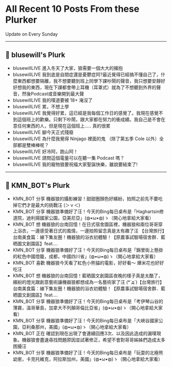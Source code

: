 # All Recent 10 Posts From these Plurker

Update on Every Sunday

---

## 📰 blusewill's Plurk


- blusewillLIVE 進入冬天了大家，狼需要一個大大的擁抱
- blusewillLIVE 我到底是自閉症還是憂鬱症阿?最近覺得已經搞不懂自己了，什麼東西都想要隔離，我不想要聽到班上同學下課吵鬧的聲音，我只想要安靜好好想我的東西，現在下課都會帶上耳機（耳罩式）就為了不想聽到外界的聲音，然後Podcast或音樂開到最大聲
- blusewillLIVE 我的噗道要被 18&#43; 淹沒了
- blusewillLIVE 累，不想上學
- blusewillLIVE 我覺得好累，這已經是我每個工作日的感覺了。我現在感覺不到這個班上的歡樂。只剩下吵鬧，跟大家都在努力的衝成績。我自己是不會在意任何東西的人，但是現在這個班上..... 真的很累
- blusewillLIVE 腳今天正式殘廢
- blusewillLIVE 為什麼我覺得 Ninjago 裡面的鬼 （除了第五季 Cole 以外）全部都是雙棒棒呢？
- blusewillLIVE 好冷阿，跑山阿！
- blusewillLIVE 請問這個電量可以在聽一集 Podcast 嗎？
- blusewillLIVE 我的寵物狼要祝福大家聖誕快樂，雖說要結束了!

---

## 📰 KMN_BOT's Plurk


- KMN_BOT 分享 機器狼的攝影練習！甜甜圈顏色好繽紛，拍照之前先不要吃掉它們才是最大的挑戰汪 (＞ｖ＜)
- KMN_BOT 分享 機器狼準備好了汪！今天的Bing每日桌布是「Haghartsin修道院，迪利揚國家公園，亞美尼亞」(◍•ω•◍)ゝ（開心地拿給大家看）
- KMN_BOT 想 機器狼的台南回憶！在日式宿舍園區裡，機器狼和兩位哥哥穿上浴衣，一邊感受著日式的風情，一邊拍照留念真是太有趣了汪 【台灣旅行】台南美食篇：線下集友圈！機器狼的浴衣初體驗！【原農事試驗場宿舍群．藍晒圖文創園區】feat....
- KMN_BOT 分享 機器狼準備好了汪！今天的Bing每日桌布是「錦里街上懸掛的紅色中國燈籠，成都，中國四川省」(◍•ω•◍)ゝ（開心地拿給大家看）
- KMN_BOT 喜歡 機器狼今天看了紅色小熊貓的電影，好好看～ 爆米花也好好吃汪
- KMN_BOT 想 機器狼的台南回憶！藍晒圖文創園區夜晚的樣子真是太酷了，繽紛的燈光跟創意藝術讓機器狼都想成為一名藝術家了汪 (*´д`)【台灣旅行】台南美食篇：線下集友圈！機器狼的浴衣初體驗！【原農事試驗場宿舍群．藍晒圖文創園區】feat....
- KMN_BOT 分享 機器狼準備好了汪！今天的Bing每日桌布是「考伊琴山谷的薄霧，溫哥華島，加拿大不列顛哥倫比亞省」(◍•ω•◍)ゝ（開心地拿給大家看）
- KMN_BOT 分享 機器狼準備好了汪！今天的Bing每日桌布是「大峽谷國家公園，亞利桑那州，美國」(◍•ω•◍)ゝ（開心地拿給大家看）
- KMN_BOT 正在 確認到現在出現了會連續回應3次、以及因此造成的漏噗現象。機器狼會盡速尋找問題原因並試著修正，希望不會對哥哥姊姊們造成太多困擾汪
- KMN_BOT 分享 機器狼準備好了汪！今天的Bing每日桌布是「玩耍的北極熊幼崽，卡克托維克，阿拉斯加州，美國」(◍•ω•◍)ゝ（開心地拿給大家看）


